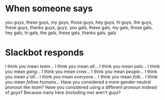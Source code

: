 # When someone says

you guys, these guys, my guys, those guys, hey guys, hi guys, the guys, these guys, thanks guys, guyz, you gals, these gals, my gals, those gals, hey gals, hi gals, the gals, these gals, thanks gals, galz


# Slackbot responds

I think you mean *team*…
I think you mean *all*…
I think you mean *pals*…
I think you mean *gang*…
I think you mean *crew*…
I think you mean *people*…
I think you mean *y'all*…
I think you mean *everyone*…
I think you mean *folk*…
I think you mean *fellow humans*...
Have you considered a more gender-neutral pronoun like *team*?
Have you considered using a different pronoun instead of *guys*? Because many here (including me) aren't guys?


